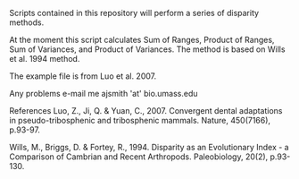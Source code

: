 Scripts contained in this repository will perform a series of disparity methods.

At the moment this script calculates Sum of Ranges, Product of Ranges, Sum of Variances, and Product of Variances. The method is based on Wills et al. 1994 method.

The example file is from Luo et al. 2007.

Any problems e-mail me ajsmith 'at' bio.umass.edu


References
Luo, Z., Ji, Q. & Yuan, C., 2007. Convergent dental adaptations in pseudo-tribosphenic and tribosphenic mammals. Nature, 450(7166), p.93-97.

Wills, M., Briggs, D. & Fortey, R., 1994. Disparity as an Evolutionary Index - a Comparison of Cambrian and Recent Arthropods. Paleobiology, 20(2), p.93-130.
